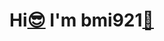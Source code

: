 # Hi[😎](https://github.com/user-attachments/assets/74070761-a607-4a1f-929e-becf7cf30c17) I'm bmi921[🎵](https://lastfm-recent-tracks-production.up.railway.app/api/bmi921")
